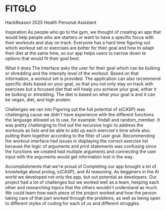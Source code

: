 # FITGLO
HackReason 2025
Health Personal Assistant

Inspiration
As people who go to the gym, we thought of creating an app that would help people who are starters or want to have a specific focus with their workouts and stay on track. Everyone has a hard time figuring out which workout set or exercises are better for their goal and how to adapt their diet at the same time, so our app helps users to narrow down te options that would fit their goal best. 

What it does
The interface asks the user for their goal which can be bulking or shredding and the intensity level of the workout. Based on that information, a workout set is provided. The application can also recommend specific diets based on your goal, so that you not only stay on track with exercises but a focused diet that will healp you achieve your goal, either it be bulking or shredding. The diet is based on what your goal is and it can be vegan, diet, and high protein.

Challenges we ran into
Figuring out the full potential of s(CASP) was challenging cause we didn't have experience with the different functions the language allowed us to use, for example: findall and random_member. It was pretty challenging to find out the recursive logic to address the workouts as lists and be able to add up each exercise's time while also putting them together according to the filter of user goal. Recommending the workout interface had issues in displaying the correct exercise list because the logic of arguments and print statements was confusing since the functions we created had multiple arguments and connecting the user input with the arguments would get information lost in the way.

Accomplishments that we're proud of
Completing our app brought a lot of knowledge about prolog, s(CASP), and AI reasoning. As begginers in the AI world we developed not only the app, but out potential as developers. Our project had a lot of challenges but we worked well as a team, hekping each other and researching topics that the others wouldn't understand as much. We could learn how each piece of the project worked and how the person taking care of that part worked through the problems, as well as being open to different styles of coding for each of us and different struggles.
